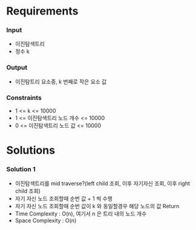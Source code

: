 # Requirements
### Input
* 이진탐색트리
* 정수 k

### Output
* 이진탐트리 요소중, k 번째로 작은 요소 값

### Constraints
* 1 <= k <= 10000
* 1 <= 이진탐색트리 노드 개수 <= 10000
* 0 <= 이진탐색트리 노드 값 <= 10000


# Solutions
### Solution 1
* 이진탐색트리를 mid traverse?(left child 조회, 이후 자기자신 조회, 이후 right child 조회)
* 자기 자신 노드 조회할때 순번 값 + 1 씩 수행
* 자기 자신 노드 조회할때 순번 값이 k 와 동일할경우 해당 노드의 값 Return
* Time Complexity : O(n), 여기서 n 은 트리 내의 노드 개수
* Space Complexity : O(n)
